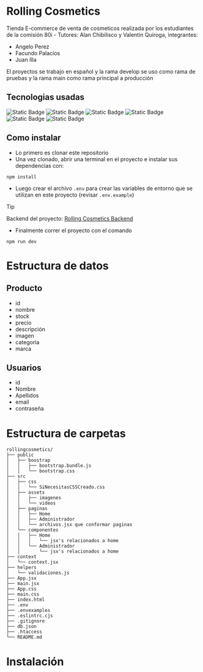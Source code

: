 # Rolling Cosmetics
Tienda E-commerce de venta de cosmeticos  realizada por los estudiantes de la comisión 80i - Tutores: Alan Chibilisco y Valentin Quiroga, integrantes:
* Angelo Perez
* Facundo Palacios
* Juan Illa

El proyectos se trabajo en español y la rama develop se uso como rama de pruebas y la rama main como rama principal a producción
## Tecnologias usadas
![Static Badge](https://img.shields.io/badge/HTML5-E34F26?style=flat&logo=html5&logoColor=white)
![Static Badge](https://img.shields.io/badge/CSS-563d7c?&style=flat&logo=css3&logoColor=white)
![Static Badge](https://img.shields.io/badge/JavaScript-323330?style=flat&logo=javascript&logoColor=F7DF1E)
![Static Badge](https://img.shields.io/badge/Bootstrap-7952B3?style=flat&logo=bootstrap&logoColor=white)
![Static Badge](https://img.shields.io/badge/React-61DAFB?style=flat&logo=react&logoColor=black)
![Static Badge](https://img.shields.io/badge/Node.js-339933?style=flat&logo=node.js&logoColor=white)
## Como instalar
* Lo primero es clonar este repositorio
* Una vez clonado, abrir una terminal en el proyecto e instalar sus dependencias con:
```
npm install
```
* Luego crear el archivo `.env` para crear las variables de entorno que se utilizan en este proyecto (revisar `.env.example`)
> [!TIP]
> Backend del proyecto: [Rolling Cosmetics Backend](https://github.com/Angelussz/rollingcosmeticsbackend)
* Finalmente correr el proyecto con el comando
```
npm run dev
```
# Estructura de datos 
## Producto
- id
- nombre
- stock
- precio
- descripción
- imagen
- categoría
- marca
## Usuarios
- id
- Nombre
- Apellidos
- email
- contraseña
# Estructura de carpetas
	rollingcosmetics/
    ├── public
    │   ├── boostrap
    │   │   ├── bootstrap.bundle.js
	│   │   └── bootstrap.css
	├── src
    │   ├── css
    │   │   └── SiNecesitasCSSCreado.css 
	│   ├── assets
    │   │   ├── imagenes
    │   │   └── videos
    │   ├── paginas
    │   │   ├── Home
    │   │   ├── Administrador
	│   │   └── archivos.jsx que conformar paginas
	│   └── componentes
    │   │   ├── Home
    │   │   │   └── jsx's relacionados a home
    │   │   └── Administrador
    │   │       └── jsx's relacionados a home
	├── context
	│   └── context.jsx
    ├── helpers
	│   └── validaciones.js
    ├── App.jsx
	├── main.jsx
    ├── App.css
    ├── main.css
    ├── index.html
    ├── .env
    ├── .envexamples
    ├── .eslintrc.cjs
    ├── .gitignore
	├── db.json
	├── .htaccess
	└── README.md

# Instalación

